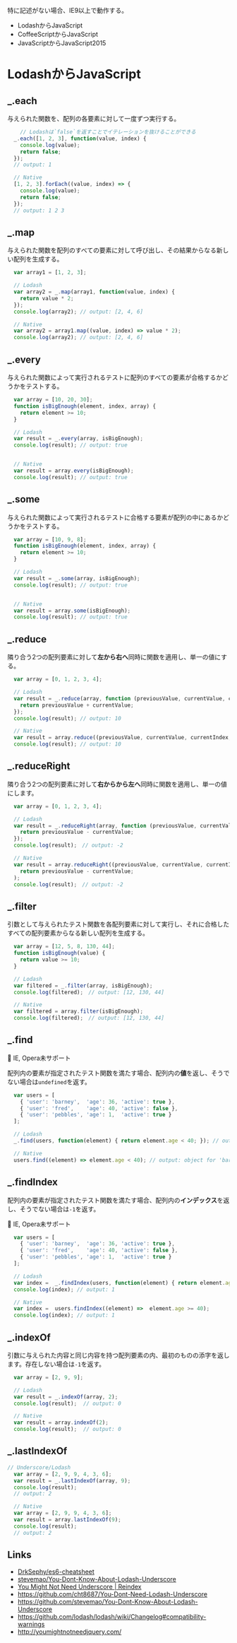 
特に記述がない場合、IE9以上で動作する。


- LodashからJavaScript
- CoffeeScriptからJavaScript
- JavaScriptからJavaScript2015


# LodashからJavaScript


## _.each

与えられた関数を、配列の各要素に対して一度ずつ実行する。

```javascript
	// Lodashは`false`を返すことでイテレーションを抜けることができる
  _.each([1, 2, 3], function(value, index) {
    console.log(value);
    return false;
  });
  // output: 1

  // Native
  [1, 2, 3].forEach((value, index) => {
  	console.log(value);
    return false;
  });
  // output: 1 2 3
```


## _.map

与えられた関数を配列のすべての要素に対して呼び出し、その結果からなる新しい配列を生成する。

```javascript
  var array1 = [1, 2, 3];

  // Lodash
  var array2 = _.map(array1, function(value, index) {
    return value * 2;
  });
  console.log(array2); // output: [2, 4, 6]

  // Native
  var array2 = array1.map((value, index) => value * 2);
  console.log(array2); // output: [2, 4, 6]
```


## _.every

与えられた関数によって実行されるテストに配列のすべての要素が合格するかどうかをテストする。


```javascript
  var array = [10, 20, 30];
  function isBigEnough(element, index, array) {
    return element >= 10;
  }

  // Lodash
  var result = _.every(array, isBigEnough);
  console.log(result); // output: true


  // Native
  var result = array.every(isBigEnough);
  console.log(result); // output: true
 ```


## _.some

与えられた関数によって実行されるテストに合格する要素が配列の中にあるかどうかをテストする。


```javascript
  var array = [10, 9, 8];
  function isBigEnough(element, index, array) {
    return element >= 10;
  }

  // Lodash
  var result = _.some(array, isBigEnough);
  console.log(result); // output: true


  // Native
  var result = array.some(isBigEnough);
  console.log(result); // output: true
 ```


## _.reduce

隣り合う2つの配列要素に対して**左から右へ**同時に関数を適用し、単一の値にする。

```javascript
  var array = [0, 1, 2, 3, 4];

  // Lodash
  var result = _.reduce(array, function (previousValue, currentValue, currentIndex, array) {
    return previousValue + currentValue;
  });
  console.log(result); // output: 10

  // Native
  var result = array.reduce((previousValue, currentValue, currentIndex, array) => previousValue + currentValue);
  console.log(result); // output: 10
```


## _.reduceRight

隣り合う2つの配列要素に対して**右からから左へ**同時に関数を適用し、単一の値にします。

```javascript
  var array = [0, 1, 2, 3, 4];

  // Lodash
  var result = _.reduceRight(array, function (previousValue, currentValue, currentIndex, array) {
    return previousValue - currentValue;
  });
  console.log(result);　// output: -2

  // Native
  var result = array.reduceRight((previousValue, currentValue, currentIndex, array) =>
    return previousValue - currentValue;
  );
  console.log(result);　// output: -2
```


## _.filter

引数として与えられたテスト関数を各配列要素に対して実行し、それに合格したすべての配列要素からなる新しい配列を生成する。

```javascript
  var array = [12, 5, 8, 130, 44];
  function isBigEnough(value) {
    return value >= 10;
  } 

  // Lodash
  var filtered = _.filter(array, isBigEnough);
  console.log(filtered);　// output: [12, 130, 44]

  // Native
  var filtered = array.filter(isBigEnough);
  console.log(filtered);　// output: [12, 130, 44]
```


## _.find

:construction:  IE, Opera未サポート

配列内の要素が指定されたテスト関数を満たす場合、配列内の**値**を返し、そうでない場合は`undefined`を返す。

```javascript
  var users = [
    { 'user': 'barney',  'age': 36, 'active': true },
    { 'user': 'fred',    'age': 40, 'active': false },
    { 'user': 'pebbles', 'age': 1,  'active': true }
  ];

  // Lodash
  _.find(users, function(element) { return element.age < 40; }); // output: object for 'barney'

  // Native
  users.find((element) => element.age < 40); // output: object for 'barney'
```

## _.findIndex

配列内の要素が指定されたテスト関数を満たす場合、配列内の**インデックス**を返し、そうでない場合は`-1`を返す。

:construction:  IE, Opera未サポート

```javascript
  var users = [
    { 'user': 'barney',  'age': 36, 'active': true },
    { 'user': 'fred',    'age': 40, 'active': false },
    { 'user': 'pebbles', 'age': 1,  'active': true }
  ];

  // Lodash
  var index =  _.findIndex(users, function(element) { return element.age >= 40; });
  console.log(index); // output: 1

  // Native
  var index =  users.findIndex((element) =>  element.age >= 40);
  console.log(index); // output: 1
```


## _.indexOf

引数に与えられた内容と同じ内容を持つ配列要素の内、最初のものの添字を返します。存在しない場合は`-1`を返す。

```javascript
  var array = [2, 9, 9];

  // Lodash
  var result = _.indexOf(array, 2);    
  console.log(result);  // output: 0

  // Native
  var result = array.indexOf(2);    
  console.log(result);  // output: 0
```

## _.lastIndexOf


```javascript
// Underscore/Lodash
  var array = [2, 9, 9, 4, 3, 6];
  var result = _.lastIndexOf(array, 9);    
  console.log(result); 
  // output: 2

  // Native
  var array = [2, 9, 9, 4, 3, 6];
  var result = array.lastIndexOf(9);    
  console.log(result); 
  // output: 2
```



## Links

- [DrkSephy/es6-cheatsheet](https://github.com/DrkSephy/es6-cheatsheet#replacing-iifes-with-blocks)
- [stevemao/You-Dont-Know-About-Lodash-Underscore](https://github.com/stevemao/You-Dont-Know-About-Lodash-Underscore)
- [You Might Not Need Underscore | Reindex](https://www.reindex.io/blog/you-might-not-need-underscore/)
- https://github.com/cht8687/You-Dont-Need-Lodash-Underscore
- https://github.com/stevemao/You-Dont-Know-About-Lodash-Underscore
- https://github.com/lodash/lodash/wiki/Changelog#compatibility-warnings
- http://youmightnotneedjquery.com/